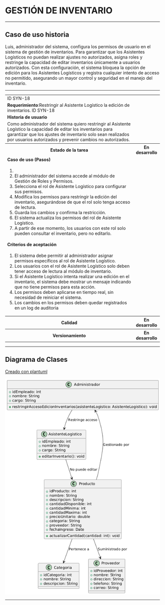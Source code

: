 # GESTIÓN DE INVENTARIO 

------

## Caso de uso historia 
Luis, administrador del sistema, configura los permisos de usuario en el sistema de gestión de inventarios. Para garantizar que los Asistentes Logísticos no puedan realizar ajustes no autorizados, asigna roles y restringe la capacidad de editar inventarios únicamente a usuarios autorizados. Con esta configuración, el sistema bloquea la opción de edición para los Asistentes Logísticos y registra cualquier intento de acceso no permitido, asegurando un mayor control y seguridad en el manejo del inventario.

---

<table id="customers">
  <tr class="idtext principal">
    <td>ID SYN-18</td>
  </tr>
  <tr class="single text">
    <td><strong>Requerimiento</strong>:Restringir al Asistente Logístico la edición de inventarios. ID SYN-18</td>
  </tr>
  <tr class="single gray">
    <td><strong>Historia de usuario</strong></td>
  </tr>
  <tr class="single text">
    <td>Como administrador del sistema quiero restringir al Asistente Logístico la capacidad de editar los inventarios para garantizar que los ajustes de inventario solo sean realizados por usuarios autorizados y prevenir cambios no autorizados.
</td>
  </tr>
  <tr class="duo">
    <th class="gray"><strong>Estado de la tarea</strong></th>
    <th>En desarrollo</th>
  </tr>
  <tr class="single gray">
    <td><strong>Caso de uso (Pasos)</strong></td>
  </tr>
  <tr class="single text">
    <td>
        <ol>
            <li>
             <li>El administrador del sistema accede al módulo de Gestión de Roles y Permisos.</li>
              <li>Selecciona el rol de Asistente Logístico para configurar sus permisos.</li>
              <li>Modifica los permisos para restringir la edición del inventario, asegurándose de que el rol solo tenga acceso de lectura.</li>
              <li>Guarda los cambios y confirma la restricción.</li>
              <li>El sistema actualiza los permisos del rol de Asistente Logístico.</li>
              <li>A partir de ese momento, los usuarios con este rol solo pueden consultar el inventario, pero no editarlo.</li>
        </ol>
    </td>
  </tr>
  <tr class="single gray">
    <td><strong>Criterios de aceptación</strong></td>
  </tr>
  <tr class="single text">
    <td>
        <ol>
              <li>El sistema debe permitir al administrador asignar permisos específicos al rol de Asistente Logístico.</li>
              <li>Los usuarios con el rol de Asistente Logístico solo deben tener acceso de lectura al módulo de inventario.</li>
              <li>Si el Asistente Logístico intenta realizar una edición en el inventario, el sistema debe mostrar un mensaje indicando que no tiene permisos para esta acción.</li>
              <li>Los permisos deben aplicarse en tiempo real, sin necesidad de reiniciar el sistema.</li>
              <li>Los cambios en los permisos deben quedar registrados en un log de auditoria</li>
            </ol>
 <tr class="duo">
    <th class="gray"><strong>Calidad</strong></th>
    <th>En desarrollo</th>
  </tr>
  <tr class="duo">
    <th class="gray"><strong>Versionamiento</strong></th>
    <th>En desarrollo</th>
  </tr>
</table>


---
## Diagrama de Clases
[Creado con plantuml](https://plantuml.com/es/)

![Image title](./assets/images/syn-20.png)

---